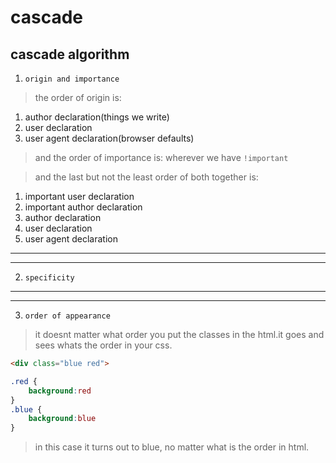 # cascade
## cascade algorithm
1. `origin and importance`
> the order of origin is:
1. author declaration(things we write)
2. user declaration
3. user agent declaration(browser defaults)
> and the order of importance is:
wherever we have `!important`

>and the last but not the least order of both together is:
1. important user declaration
2. important author declaration
3. author declaration
4. user declaration
5. user agent declaration
<hr>
<hr>

2. `specificity`
<hr>
<hr>

3. `order of appearance`
> it doesnt matter what order you put the classes in the html.it goes and sees whats the order in your css.
```html
<div class="blue red">
```
```css
.red {
    background:red
}
.blue {
    background:blue
}
```
>in this case it turns out to blue, no matter what is the order in html.